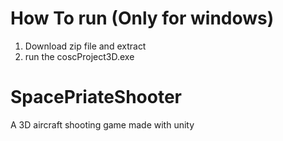 # How To run (Only for windows)
1. Download zip file and extract
2. run the coscProject3D.exe

# SpacePriateShooter
A 3D aircraft shooting game made with unity
